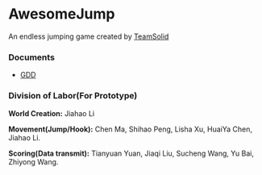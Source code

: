 # AwesomeJump

An endless jumping game created by [TeamSolid](https://github.com/TeamSolid526)

### Documents
- [GDD](https://docs.google.com/document/d/1XpwUizX4sju-hacB2D4vGi2fWnMIgXCk3vYPiAw_oW8)
### Division of Labor(For Prototype)
**World Creation:** Jiahao Li

**Movement(Jump/Hook):** Chen Ma, Shihao Peng, Lisha Xu, HuaiYa Chen, Jiahao Li.

**Scoring(Data transmit):** Tianyuan Yuan, Jiaqi Liu, Sucheng Wang, Yu Bai, Zhiyong Wang.
